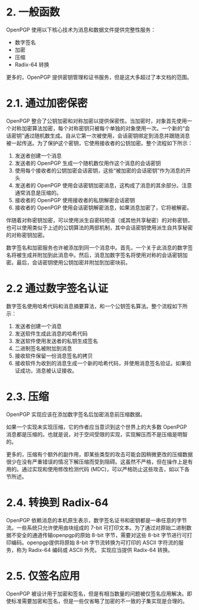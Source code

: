 # 2. 一般函数

OpenPGP 使用以下核心技术为消息和数据文件提供完整性服务：

- 数字签名
- 加密
- 压缩
- Radix-64 转换

更多的，OpenPGP 提供密钥管理和证书服务，但是这大多超过了本文档的范围。

# 2.1. 通过加密保密

OpenPGP 整合了公钥加密和对称加密以提供保密性。当加密时，对象首先使用一个对称加密算法加密，每个对称密钥只被每个单独的对象使用一次。一个新的“会话密钥”通过随机数生成。自从它第一次被使用，会话密钥绑定到消息并跟随消息被一起传送。为了保护这个密钥，它使用接收者的公钥加密。整个流程如下所示：

1. 发送者创建一个消息
2. 发送者的 OpenPGP 生成一个随机数仅用作这个消息的会话密钥
3. 使用每个接收者的公钥加密会话密钥，这些“被加密的会话密钥”作为消息的开头
4. 发送者的 OpenPGP 使用会话密钥加密消息，这构成了消息的其余部分。注意通常消息是压缩的。
5. 接收者的 OpenPGP 使用接收者的私钥解密会话密钥
6. 接收者的 OpenPGP 使用会话密钥解密消息，如果消息加密了，它将被解密。

伴随着对称密钥加密，可以使用派生自密码短语（或其他共享秘密）的对称密钥，也可以使用类似于上述的公钥算法的两部机制，其中会话密钥使用派生自共享秘密的对称密钥加密。

数字签名和加密服务也许被添加到同一个消息中。首先，一个关于此消息的数字签名将被生成并附加到此消息中。然后，消息加数字签名将使用对称的会话密钥加密。最后，会话密钥使用公钥加密并附加到加密块前。

# 2.2 通过数字签名认证
数字签名使用哈希代码和消息摘要算法，和一个公钥签名算法。整个流程如下所示：

1. 发送者创建一个消息
2. 发送软件生成此消息的哈希代码
3. 发送软件使用发送者的私钥生成签名
4. 二进制签名被附加到消息
5. 接收软件保留一份消息签名的拷贝
6. 接收软件为收到的消息生成一个新的哈希代码，并使用消息签名验证。如果验证成功，消息被认证接收。

# 2.3. 压缩

OpenPGP 实现应该在添加数字签名后加密消息前压缩数据。

如果一个实现未实现压缩，它的作者应当意识到这个世界上的大多数 OpenPGP 消息都是压缩的。也就是说，对于空间受限的实现，实现解压而不是压缩是明智的。

更多的，压缩有个额外的副作用，即某些类型的攻击可能会因稍微更改的压缩数据很少在没有严重错误的情况下解压缩而受到阻碍。这虽然不严格，但在操作上是有用的。通过实现和使用修改检测代码 (MDC)，可以严格防止这些攻击，如以下各节所述。

# 2.4. 转换到 Radix-64

OpenPGP 依赖消息的本机原生表示，数字签名证书和密钥都是一串任意的字节流。一些系统只允许使用由块组成的 7-bit 可打印文本。为了通过对原始二进制数据不安全的通道传输openpgp的原始 8-bit 字节，需要对这些 8-bit 字节进行可打印编码。openpgp提供将原始 8-bit 字节流转换为可打印的 ASCII 字符流的服务，称为 Radix-64 编码或 ASCII 外壳。
实现应当提供 Radix-64 转换。

# 2.5. 仅签名应用

OpenPGP 被设计用于加密和签名，但是有相当数量的问题被仅签名应用解决。即使标准需要加密和签名，但是一些仅省略了加密的不一致的子集实现是合理的。
